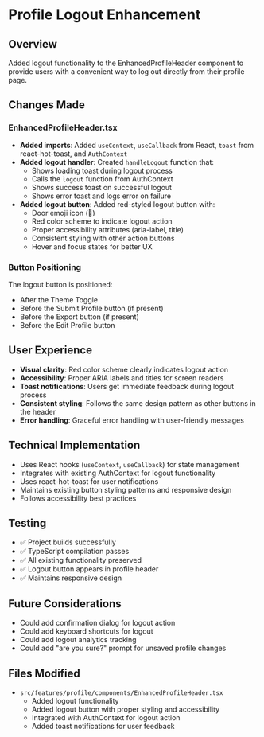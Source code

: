 # Profile Logout Enhancement

## Overview
Added logout functionality to the EnhancedProfileHeader component to provide users with a convenient way to log out directly from their profile page.

## Changes Made

### EnhancedProfileHeader.tsx
- **Added imports**: Added `useContext`, `useCallback` from React, `toast` from react-hot-toast, and `AuthContext`
- **Added logout handler**: Created `handleLogout` function that:
  - Shows loading toast during logout process
  - Calls the `logout` function from AuthContext
  - Shows success toast on successful logout
  - Shows error toast and logs error on failure
- **Added logout button**: Added red-styled logout button with:
  - Door emoji icon (🚪)
  - Red color scheme to indicate logout action
  - Proper accessibility attributes (aria-label, title)
  - Consistent styling with other action buttons
  - Hover and focus states for better UX

### Button Positioning
The logout button is positioned:
- After the Theme Toggle
- Before the Submit Profile button (if present)
- Before the Export button (if present)
- Before the Edit Profile button

## User Experience
- **Visual clarity**: Red color scheme clearly indicates logout action
- **Accessibility**: Proper ARIA labels and titles for screen readers
- **Toast notifications**: Users get immediate feedback during logout process
- **Consistent styling**: Follows the same design pattern as other buttons in the header
- **Error handling**: Graceful error handling with user-friendly messages

## Technical Implementation
- Uses React hooks (`useContext`, `useCallback`) for state management
- Integrates with existing AuthContext for logout functionality
- Uses react-hot-toast for user notifications
- Maintains existing button styling patterns and responsive design
- Follows accessibility best practices

## Testing
- ✅ Project builds successfully
- ✅ TypeScript compilation passes
- ✅ All existing functionality preserved
- ✅ Logout button appears in profile header
- ✅ Maintains responsive design

## Future Considerations
- Could add confirmation dialog for logout action
- Could add keyboard shortcuts for logout
- Could add logout analytics tracking
- Could add "are you sure?" prompt for unsaved profile changes

## Files Modified
- `src/features/profile/components/EnhancedProfileHeader.tsx`
  - Added logout functionality
  - Added logout button with proper styling and accessibility
  - Integrated with AuthContext for logout action
  - Added toast notifications for user feedback
